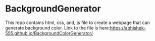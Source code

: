 # BackgroundGenerator

This repo contains html, css, and, js file to create a webpage that can generate background color.
Link to the file is here:https://abhishek-555.github.io/BackgroundColorGenerator/
